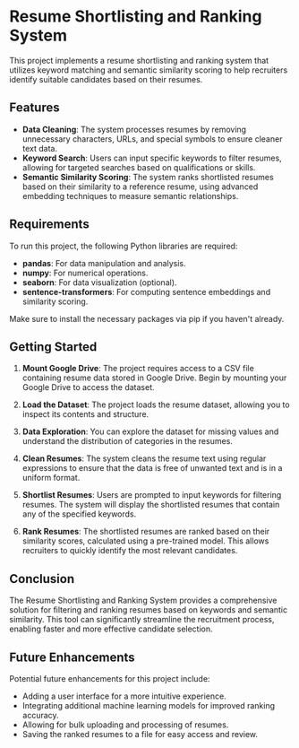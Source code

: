 # Resume Shortlisting and Ranking System

This project implements a resume shortlisting and ranking system that utilizes keyword matching and semantic similarity scoring to help recruiters identify suitable candidates based on their resumes.

## Features

- **Data Cleaning**: The system processes resumes by removing unnecessary characters, URLs, and special symbols to ensure cleaner text data.
- **Keyword Search**: Users can input specific keywords to filter resumes, allowing for targeted searches based on qualifications or skills.
- **Semantic Similarity Scoring**: The system ranks shortlisted resumes based on their similarity to a reference resume, using advanced embedding techniques to measure semantic relationships.

## Requirements

To run this project, the following Python libraries are required:

- **pandas**: For data manipulation and analysis.
- **numpy**: For numerical operations.
- **seaborn**: For data visualization (optional).
- **sentence-transformers**: For computing sentence embeddings and similarity scoring.

Make sure to install the necessary packages via pip if you haven't already.

## Getting Started

1. **Mount Google Drive**: The project requires access to a CSV file containing resume data stored in Google Drive. Begin by mounting your Google Drive to access the dataset.

2. **Load the Dataset**: The project loads the resume dataset, allowing you to inspect its contents and structure.

3. **Data Exploration**: You can explore the dataset for missing values and understand the distribution of categories in the resumes.

4. **Clean Resumes**: The system cleans the resume text using regular expressions to ensure that the data is free of unwanted text and is in a uniform format.

5. **Shortlist Resumes**: Users are prompted to input keywords for filtering resumes. The system will display the shortlisted resumes that contain any of the specified keywords.

6. **Rank Resumes**: The shortlisted resumes are ranked based on their similarity scores, calculated using a pre-trained model. This allows recruiters to quickly identify the most relevant candidates.

## Conclusion

The Resume Shortlisting and Ranking System provides a comprehensive solution for filtering and ranking resumes based on keywords and semantic similarity. This tool can significantly streamline the recruitment process, enabling faster and more effective candidate selection.

## Future Enhancements

Potential future enhancements for this project include:

- Adding a user interface for a more intuitive experience.
- Integrating additional machine learning models for improved ranking accuracy.
- Allowing for bulk uploading and processing of resumes.
- Saving the ranked resumes to a file for easy access and review.
